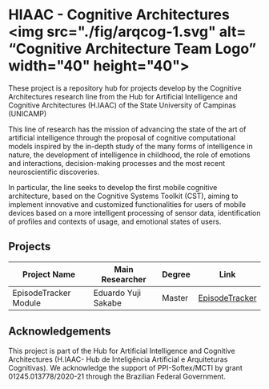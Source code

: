 # HIAAC - Cognitive Architectures <img src="./fig/arqcog-1.svg" alt= “Cognitive Architecture Team Logo” width="40" height="40"> 

These project is a repository hub for projects develop by the Cognitive Architectures research line from the Hub for Artificial Intelligence and Cognitive Architectures (H.IAAC) of the State University of Campinas (UNICAMP)

This line of research has the mission of advancing the state of the art of artificial intelligence through the proposal of cognitive computational models inspired by the in-depth study of the many forms of intelligence in nature, the development of intelligence in childhood, the role of emotions and interactions, decision-making processes and the most recent neuroscientific discoveries.

In particular, the line seeks to develop the first mobile cognitive architecture, based on the Cognitive Systems Toolkit (CST), aiming to implement innovative and customized functionalities for users of mobile devices based on a more intelligent processing of sensor data, identification of profiles and contexts of usage, and emotional states of users.

## Projects

|Project Name| Main Researcher | Degree | Link|
|---|---|---|---|
|EpisodeTracker Module| Eduardo Yuji Sakabe| Master | [EpisodeTracker](https://github.com/CST-Group/EpisodeTrackerModule/tree/master)|

## Acknowledgements

This project is part of the Hub for Artificial Intelligence and Cognitive Architectures (H.IAAC- Hub de Inteligência Artificial e Arquiteturas Cognitivas). We acknowledge the support of PPI-Softex/MCTI by grant 01245.013778/2020-21 through the Brazilian Federal Government.
